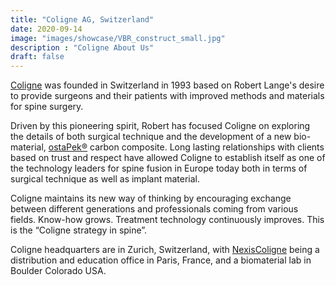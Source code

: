 ```yaml
---
title: "Coligne AG, Switzerland"
date: 2020-09-14
image: "images/showcase/VBR_construct_small.jpg"
description : "Coligne About Us"
draft: false
---
```


[Coligne](http://www.coligne.com/international/home.html) was founded in Switzerland in 1993 based on Robert Lange's desire to provide surgeons and their patients with improved methods and materials for spine surgery. 

Driven by this pioneering spirit, Robert has focused Coligne on exploring the details of both surgical technique and the development of a new bio-material, [ostaPek®](https://spinenuances.com/ostapek) carbon composite. 
Long lasting relationships with clients based on trust and respect have allowed Coligne to establish itself as one of the technology leaders for 
spine fusion in Europe today both in terms of surgical technique as well as implant material. 

<!-- [Coligne](http://www.coligne.com/international/home.html) maintains its new way of thinking and strategy that biomaterials are required to build higher performance implant systems for more complete surgery, yet with less trauma to the patient. 
Working closely with the spine community and introducing broad expertise into a functioning group, Coligne spine implant systems continue to be made simpler to employ, yet more effective in treatment.  -->
Coligne maintains its new way of thinking by encouraging exchange between different generations and professionals coming from various fields.
Know-how grows. Treatment technology continuously improves. This is the “Coligne strategy in spine”.

Coligne headquarters are in Zurich, Switzerland, with [NexisColigne](https://nexiscoligne.fr/en/home-en/) being a distribution and education office in Paris, France, and a biomaterial lab in Boulder Colorado USA.
 
